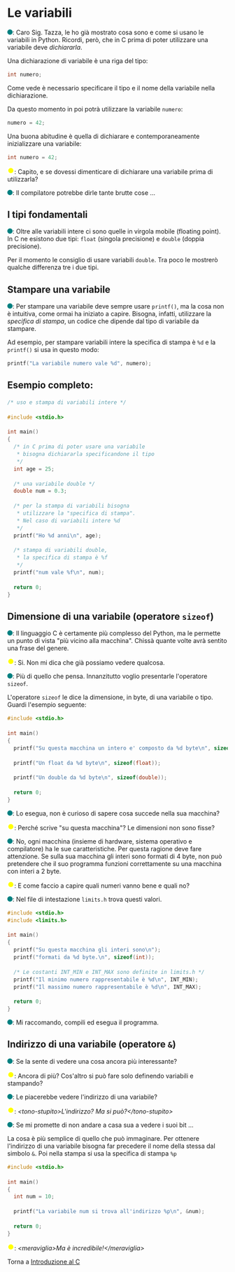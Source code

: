 # Le variabili

![](../../images/people/tess.png): Caro Sig. Tazza, le ho già mostrato cosa sono
e come si usano le variabili in Python. Ricordi, però, che in C
prima di poter utilizzare una variabile deve *dichiararla*.

Una dichiarazione di variabile è una riga del tipo:

```c
int numero;
```

Come vede è necessario specificare il tipo e il nome della variabile nella dichiarazione.

Da questo momento in poi potrà utilizzare la variabile `numero`:

```c
numero = 42;
```

Una buona abitudine è quella di dichiarare e contemporaneamente
inizializzare una variabile:

```c
int numero = 42;
```

![](../../images/people/tazza.png): Capito, e se dovessi dimenticare
di dichiarare una variabile prima di utilizzarla?

![](../../images/people/tess.png): Il compilatore potrebbe dirle tante brutte cose ...

## I tipi fondamentali

![](../../images/people/tess.png): Oltre alle variabili intere ci sono quelle
in virgola mobile (floating point). In C ne esistono due tipi: `float` (singola precisione) e
`double` (doppia precisione).

Per il momento le consiglio di usare variabili `double`.
Tra poco le mostrerò qualche differenza tre i due tipi.

## Stampare una variabile

![](../../images/people/tess.png): Per stampare una variabile deve sempre usare `printf()`,
ma la cosa non è intuitiva, come ormai ha iniziato a capire.
Bisogna, infatti, utilizzare la *specifica di stampa*, un codice che dipende dal tipo di variabile da stampare.

Ad esempio, per stampare variabili intere la specifica di stampa è `%d` e la `printf()` si usa in questo modo:

```c
printf("La variabile numero vale %d", numero);
```

## Esempio completo:

```c
/* uso e stampa di variabili intere */

#include <stdio.h>

int main()
{
  /* in C prima di poter usare una variabile
   * bisogna dichiararla specificandone il tipo
   */
  int age = 25;

  /* una variabile double */
  double num = 0.3;

  /* per la stampa di variabili bisogna
   * utilizzare la "specifica di stampa".
   * Nel caso di variabili intere %d
   */
  printf("Ho %d anni\n", age);

  /* stampa di variabili double,
   * la specifica di stampa è %f
   */
  printf("num vale %f\n", num);

  return 0;
}
```

## Dimensione di una variabile (operatore `sizeof`)

![](../../images/people/tess.png): Il linguaggio C è certamente
più complesso del Python, ma le permette un punto di vista
"più vicino alla macchina". Chissà quante volte avrà sentito
una frase del genere.

![](../../images/people/tazza.png): Si. Non mi dica che già possiamo
vedere qualcosa.

![](../../images/people/tess.png): Più di quello che pensa.
Innanzitutto voglio presentarle l'operatore `sizeof`.

L'operatore `sizeof` le dice la dimensione, in byte, di una
variabile o tipo. Guardi l'esempio seguente:

```c
#include <stdio.h>

int main()
{
  printf("Su questa macchina un intero e' composto da %d byte\n", sizeof(int));

  printf("Un float da %d byte\n", sizeof(float));

  printf("Un double da %d byte\n", sizeof(double));

  return 0;
}
```

![](../../images/people/tess.png): Lo esegua, non è curioso di sapere cosa succede
nella sua macchina?

![](../../images/people/tazza.png): Perché scrive "su questa macchina"? Le dimensioni non sono fisse?

![](../../images/people/tess.png): No, ogni macchina (insieme di hardware, sistema operativo e compilatore)
ha le sue caratteristiche. Per questa ragione deve fare attenzione. Se sulla sua macchina gli interi
sono formati di 4 byte, non può pretendere che il suo programma funzioni correttamente
su una macchina con interi a 2 byte.

![](../../images/people/tazza.png): E come faccio a capire quali numeri vanno bene e quali no?

![](../../images/people/tess.png): Nel file di intestazione `limits.h` trova questi valori.

```c
#include <stdio.h>
#include <limits.h>

int main()
{
  printf("Su questa macchina gli interi sono\n");
  printf("formati da %d byte.\n", sizeof(int));

  /* Le costanti INT_MIN e INT_MAX sono definite in limits.h */
  printf("Il minimo numero rappresentabile è %d\n", INT_MIN);
  printf("Il massimo numero rappresentabile è %d\n", INT_MAX);

  return 0;
}
```

![](../../images/people/tess.png): Mi raccomando, compili ed esegua il programma.

## Indirizzo di una variabile (operatore `&`)

![](../../images/people/tess.png): Se la sente di vedere una cosa ancora più interessante?

![](../../images/people/tazza.png): Ancora di più? Cos'altro si può fare solo
definendo variabili e stampando?

![](../../images/people/tess.png): Le piacerebbe vedere l'indirizzo di una variabile?

![](../../images/people/tazza.png): *&lt;tono-stupito&gt;L'indirizzo? Ma si può?&lt;/tono-stupito&gt;*

![](../../images/people/tess.png): Se mi promette di non andare a casa sua a vedere i suoi bit ...

La cosa è più semplice di quello che può immaginare. Per ottenere l'indirizzo di
una variabile bisogna far precedere il nome della stessa dal simbolo `&`.
Poi nella stampa si usa la specifica di stampa `%p`

```c
#include <stdio.h>

int main()
{
  int num = 10;

  printf("La variabile num si trova all'indirizzo %p\n", &num);

  return 0;
}
```

![](../../images/people/tazza.png): *&lt;meraviglia&gt;Ma è incredibile!&lt;/meraviglia&gt;*

Torna a [Introduzione al C](../summary.md)
